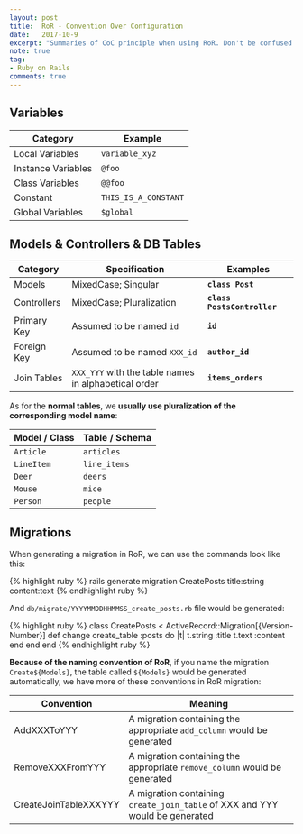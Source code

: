 ```yaml
---
layout: post
title:  RoR - Convention Over Configuration
date:   2017-10-9
excerpt: "Summaries of CoC principle when using RoR. Don't be confused about all of these..."
note: true
tag:
- Ruby on Rails
comments: true
---
```

## Variables

| Category | Example |
| --- | --- |
| Local Variables | `variable_xyz` |
| Instance Variables | `@foo` |
| Class Variables | `@@foo` |
| Constant | `THIS_IS_A_CONSTANT` |
| Global Variables | `$global` |

## Models & Controllers & DB Tables

| Category | Specification | Examples |
| --- | --- | --- |
| Models | MixedCase; Singular | **`class Post`** |
| Controllers | MixedCase; Pluralization | **`class PostsController`** |
| Primary Key | Assumed to be named `id` | **`id`** |
| Foreign Key | Assumed to be named `XXX_id` | **`author_id`** |
| Join Tables | `XXX_YYY` with the table names in alphabetical order | **`items_orders`** |

As for the **normal tables**, we **usually use pluralization of the corresponding model name**:

| Model / Class | Table / Schema |
| --- | --- |
| `Article` | `articles` |
| `LineItem` | `line_items` |
| `Deer` | `deers` |
| `Mouse` | `mice` |
| `Person` | `people` |

## Migrations

When generating a migration in RoR, we can use the commands look like this:

{% highlight  ruby %}
rails generate migration CreatePosts title:string content:text
{% endhighlight ruby %}

And `db/migrate/YYYYMMDDHHMMSS_create_posts.rb` file would be generated:

{% highlight  ruby %}
class CreatePosts < ActiveRecord::Migration[{Version-Number}]
  def change
    create_table :posts do |t|
      t.string :title
      t.text    :content
    end
  end
end
{% endhighlight ruby %}

**Because of the naming convention of RoR**, if you name the migration `Create${Models}`, the table called `${Models}` would be generated automatically, we have more of these conventions in RoR migration:

| Convention | Meaning |
| --- | --- |
| AddXXXToYYY | A migration containing the appropriate `add_column` would be generated |
| RemoveXXXFromYYY | A migration containing the appropriate `remove_column` would be generated |
| CreateJoinTableXXXYYY | A migration containing `create_join_table` of XXX and YYY would be generated |



